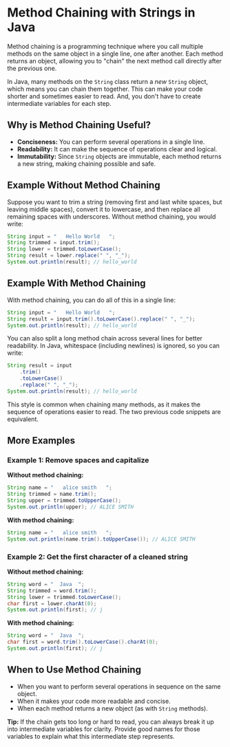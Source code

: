 # Method Chaining with Strings in Java


Method chaining is a programming technique where you call multiple methods on the same object in a single line, one after another. Each method returns an object, allowing you to "chain" the next method call directly after the previous one.

In Java, many methods on the `String` class return a _new_ `String` object, which means you can chain them together. This can make your code shorter and sometimes easier to read. And, you don't have to create intermediate variables for each step.

## Why is Method Chaining Useful?
- **Conciseness:** You can perform several operations in a single line.
- **Readability:** It can make the sequence of operations clear and logical.
- **Immutability:** Since `String` objects are immutable, each method returns a new string, making chaining possible and safe.

## Example Without Method Chaining
Suppose you want to trim a string (removing first and last white spaces, but leaving middle spaces), convert it to lowercase, and then replace all remaining spaces with underscores. Without method chaining, you would write:

```java
String input = "   Hello World   ";
String trimmed = input.trim();
String lower = trimmed.toLowerCase();
String result = lower.replace(" ", "_");
System.out.println(result); // hello_world
```

## Example With Method Chaining
With method chaining, you can do all of this in a single line:

```java
String input = "   Hello World   ";
String result = input.trim().toLowerCase().replace(" ", "_");
System.out.println(result); // hello_world
```

You can also split a long method chain across several lines for better readability. In Java, whitespace (including newlines) is ignored, so you can write:

```java
String result = input
    .trim()
    .toLowerCase()
    .replace(" ", "_");
System.out.println(result); // hello_world
```

This style is common when chaining many methods, as it makes the sequence of operations easier to read. The two previous code snippets are equivalent.

## More Examples

### Example 1: Remove spaces and capitalize
**Without method chaining:**
```java
String name = "   alice smith   ";
String trimmed = name.trim();
String upper = trimmed.toUpperCase();
System.out.println(upper); // ALICE SMITH
```
**With method chaining:**
```java
String name = "   alice smith   ";
System.out.println(name.trim().toUpperCase()); // ALICE SMITH
```

### Example 2: Get the first character of a cleaned string
**Without method chaining:**
```java
String word = "  Java  ";
String trimmed = word.trim();
String lower = trimmed.toLowerCase();
char first = lower.charAt(0);
System.out.println(first); // j
```
**With method chaining:**
```java
String word = "  Java  ";
char first = word.trim().toLowerCase().charAt(0);
System.out.println(first); // j
```

## When to Use Method Chaining
- When you want to perform several operations in sequence on the same object.
- When it makes your code more readable and concise.
- When each method returns a new object (as with `String` methods).

**Tip:** If the chain gets too long or hard to read, you can always break it up into intermediate variables for clarity. Provide good names for those variables to explain what this intermediate step represents.
